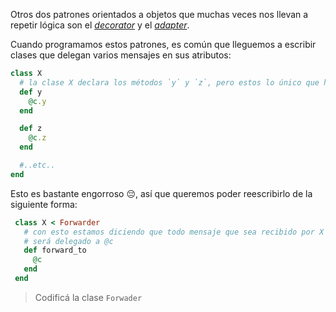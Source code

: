 Otros dos patrones orientados a objetos que muchas veces nos llevan a repetir lógica son el [_decorator_](https://sourcemaking.com/design_patterns/decorator) y el [_adapter_](https://sourcemaking.com/design_patterns/adapter). 

Cuando programamos estos patrones, es común que lleguemos a escribir clases que delegan varios mensajes en sus atributos: 

```ruby
class X
  # la clase X declara los métodos `y` y `z`, pero estos lo único que hacen es delegar en `@c`:  
  def y
    @c.y
  end

  def z
    @c.z
  end

  #..etc..
end
```

Esto es bastante engorroso :pensive:, así que queremos poder reescribirlo de la siguiente forma: 
 
```ruby
 class X < Forwarder
   # con esto estamos diciendo que todo mensaje que sea recibido por X y no sea entendido, 
   # será delegado a @c 
   def forward_to
     @c
   end
 end
```
 
> Codificá la clase `Forwader`